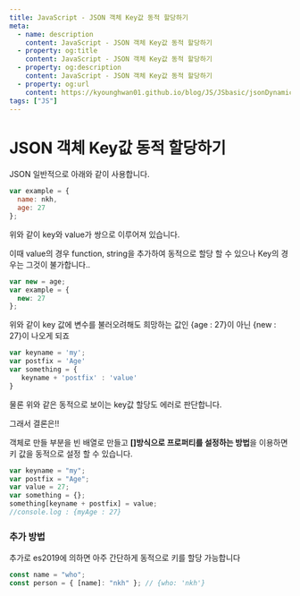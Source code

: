 ```yaml
---
title: JavaScript - JSON 객체 Key값 동적 할당하기
meta:
  - name: description
    content: JavaScript - JSON 객체 Key값 동적 할당하기
  - property: og:title
    content: JavaScript - JSON 객체 Key값 동적 할당하기
  - property: og:description
    content: JavaScript - JSON 객체 Key값 동적 할당하기
  - property: og:url
    content: https://kyounghwan01.github.io/blog/JS/JSbasic/jsonDynamicAllocation/
tags: ["JS"]
---
```


# JSON 객체 Key값 동적 할당하기

JSON 일반적으로 아래와 같이 사용합니다.

```js
var example = {
  name: nkh,
  age: 27
};
```

위와 같이 key와 value가 쌍으로 이루어져 있습니다.

이때 value의 경우 function, string을 추가하여 동적으로 할당 할 수 있으나 Key의 경우는 그것이 불가합니다..

```js
var new = age;
var example = {
  new: 27
};
```

위와 같이 key 값에 변수를 불러오려해도 희망하는 값인 {age : 27}이 아닌 {new : 27}이 나오게 되죠

```js
var keyname = 'my';
var postfix = 'Age'
var something = {
   keyname + 'postfix' : 'value'
}
```

물론 위와 같은 동적으로 보이는 key값 할당도 에러로 판단합니다.

그래서 결론은!!

객체로 만들 부분을 빈 배열로 만들고 **[]방식으로 프로퍼티를 설정하는 방법**을 이용하면 키 값을 동적으로 설정 할 수 있습니다.

```js
var keyname = "my";
var postfix = "Age";
var value = 27;
var something = {};
something[keyname + postfix] = value;
//console.log : {myAge : 27}
```

### 추가 방법

추가로 es2019에 의하면 아주 간단하게 동적으로 키를 할당 가능합니다

```js
const name = "who";
const person = { [name]: "nkh" }; // {who: 'nkh'}
```

<TagLinks />

<Comment />
